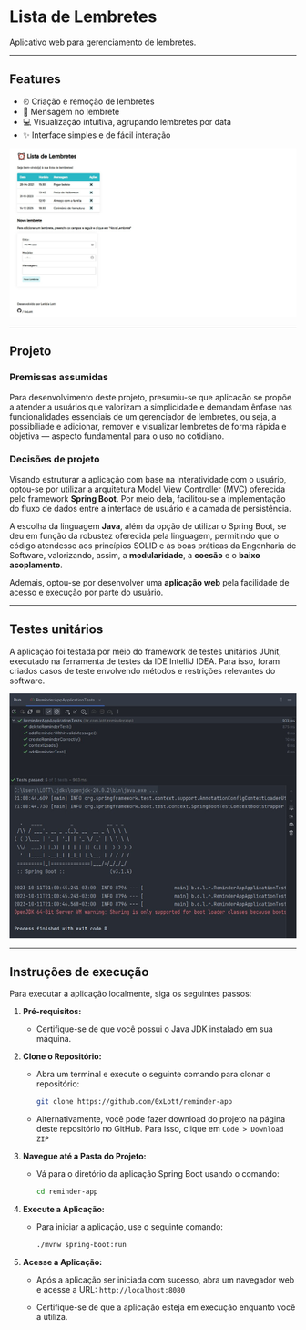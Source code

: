 # Lista de Lembretes
Aplicativo web para gerenciamento de lembretes.

---
## Features
- ⏰ Criação e remoção de lembretes
- 💬 Mensagem no lembrete
- 💻 Visualização intuitiva, agrupando lembretes por data
- ✨ Interface simples e de fácil interação

![Captura de tela da aplicação](./src/main/resources/static/screenshot.jpg)

---
## Projeto

### Premissas assumidas
Para desenvolvimento deste projeto, presumiu-se que aplicação se propõe a atender a usuários que valorizam a simplicidade e demandam ênfase nas funcionalidades essenciais de um gerenciador de lembretes, ou seja, a possibiliade e adicionar, remover e visualizar lembretes de forma rápida e objetiva — aspecto fundamental para o uso no cotidiano.

### Decisões de projeto
Visando estruturar a aplicação com base na interatividade com o usuário, optou-se por utilizar a arquitetura Model View Controller (MVC) oferecida pelo framework **Spring Boot**. Por meio dela, facilitou-se a implementação do fluxo de dados entre a interface de usuário e a camada de persistência.

A escolha da linguagem **Java**, além da opção de utilizar o Spring Boot, se deu em função da robustez oferecida pela linguagem, permitindo que o código atendesse aos princípios SOLID e às boas práticas da Engenharia de Software, valorizando, assim, a **modularidade**, a **coesão** e o **baixo acoplamento**.

Ademais, optou-se por desenvolver uma **aplicação web** pela facilidade de acesso e execução por parte do usuário.


---
## Testes unitários
A aplicação foi testada por meio do framework de testes unitários JUnit, executado na ferramenta de testes da IDE IntelliJ IDEA. Para isso, foram criados casos de teste envolvendo métodos e restrições relevantes do software.

![Captura de tela da execução de testes com sucesso](./src/main/resources/static/successful_testing.jpg)

---
## Instruções de execução

Para executar a aplicação localmente, siga os seguintes passos:

1. **Pré-requisitos:**
    - Certifique-se de que você possui o Java JDK instalado em sua máquina.

2. **Clone o Repositório:**
    - Abra um terminal e execute o seguinte comando para clonar o repositório:
      ```bash
      git clone https://github.com/0xLott/reminder-app
      ```
   - Alternativamente, você pode fazer download do projeto na página deste repositório no GitHub. Para isso, clique em `Code > Download ZIP`
   
3. **Navegue até a Pasta do Projeto:**
    - Vá para o diretório da aplicação Spring Boot usando o comando:
      ```bash
      cd reminder-app
      ```

4. **Execute a Aplicação:**
    - Para iniciar a aplicação, use o seguinte comando:
      ```bash
      ./mvnw spring-boot:run
      ```

5. **Acesse a Aplicação:**
    - Após a aplicação ser iniciada com sucesso, abra um navegador web e acesse a URL:
      ```http://localhost:8080```

    - Certifique-se de que a aplicação esteja em execução enquanto você a utiliza.





